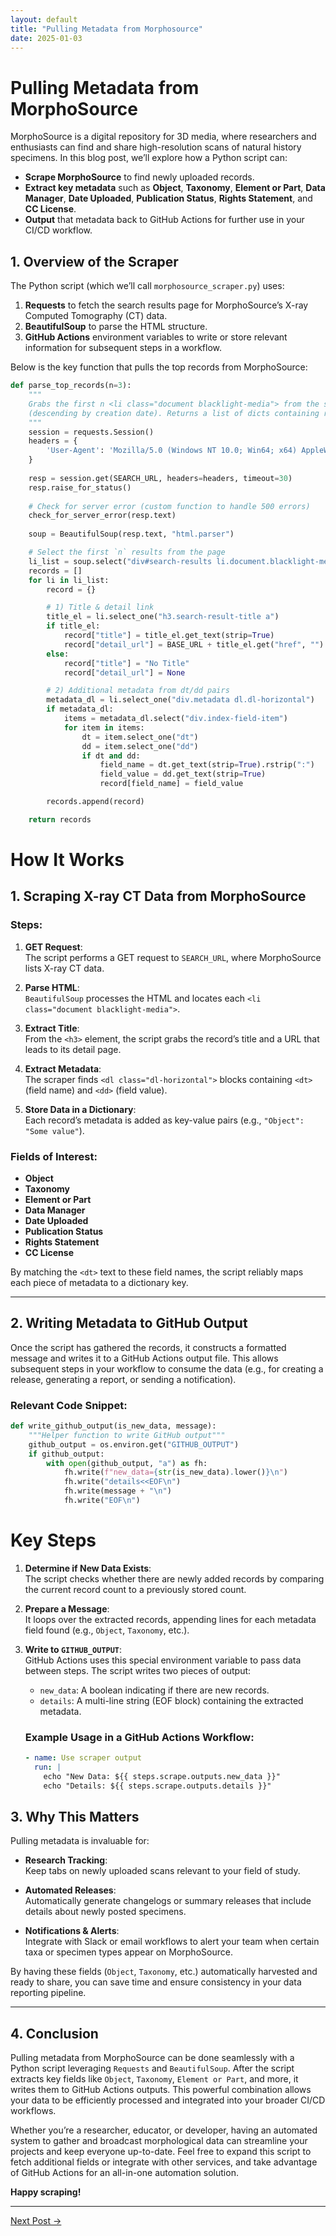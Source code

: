 ```yaml
---
layout: default
title: "Pulling Metadata from Morphosource"
date: 2025-01-03
---
```


# Pulling Metadata from MorphoSource

MorphoSource is a digital repository for 3D media, where researchers and enthusiasts can find and share high-resolution scans of natural history specimens. In this blog post, we’ll explore how a Python script can:

- **Scrape MorphoSource** to find newly uploaded records.
- **Extract key metadata** such as **Object**, **Taxonomy**, **Element or Part**, **Data Manager**, **Date Uploaded**, **Publication Status**, **Rights Statement**, and **CC License**.
- **Output** that metadata back to GitHub Actions for further use in your CI/CD workflow.

## 1. Overview of the Scraper

The Python script (which we’ll call `morphosource_scraper.py`) uses:

1. **Requests** to fetch the search results page for MorphoSource’s X-ray Computed Tomography (CT) data.  
2. **BeautifulSoup** to parse the HTML structure.  
3. **GitHub Actions** environment variables to write or store relevant information for subsequent steps in a workflow.

Below is the key function that pulls the top records from MorphoSource:

```python
def parse_top_records(n=3):
    """
    Grabs the first n <li class="document blacklight-media"> from the search results
    (descending by creation date). Returns a list of dicts containing relevant metadata.
    """
    session = requests.Session()
    headers = {
        'User-Agent': 'Mozilla/5.0 (Windows NT 10.0; Win64; x64) AppleWebKit/537.36'
    }
    
    resp = session.get(SEARCH_URL, headers=headers, timeout=30)
    resp.raise_for_status()
    
    # Check for server error (custom function to handle 500 errors)
    check_for_server_error(resp.text)
    
    soup = BeautifulSoup(resp.text, "html.parser")

    # Select the first `n` results from the page
    li_list = soup.select("div#search-results li.document.blacklight-media")[:n]
    records = []
    for li in li_list:
        record = {}

        # 1) Title & detail link
        title_el = li.select_one("h3.search-result-title a")
        if title_el:
            record["title"] = title_el.get_text(strip=True)
            record["detail_url"] = BASE_URL + title_el.get("href", "")
        else:
            record["title"] = "No Title"
            record["detail_url"] = None

        # 2) Additional metadata from dt/dd pairs
        metadata_dl = li.select_one("div.metadata dl.dl-horizontal")
        if metadata_dl:
            items = metadata_dl.select("div.index-field-item")
            for item in items:
                dt = item.select_one("dt")
                dd = item.select_one("dd")
                if dt and dd:
                    field_name = dt.get_text(strip=True).rstrip(":")
                    field_value = dd.get_text(strip=True)
                    record[field_name] = field_value

        records.append(record)

    return records
```

# How It Works

## 1. Scraping X-ray CT Data from MorphoSource

### Steps:
1. **GET Request**:  
   The script performs a GET request to `SEARCH_URL`, where MorphoSource lists X-ray CT data.

2. **Parse HTML**:  
   `BeautifulSoup` processes the HTML and locates each `<li class="document blacklight-media">`.

3. **Extract Title**:  
   From the `<h3>` element, the script grabs the record’s title and a URL that leads to its detail page.

4. **Extract Metadata**:  
   The scraper finds `<dl class="dl-horizontal">` blocks containing `<dt>` (field name) and `<dd>` (field value).

5. **Store Data in a Dictionary**:  
   Each record’s metadata is added as key-value pairs (e.g., `"Object": "Some value"`).

### Fields of Interest:
- **Object**  
- **Taxonomy**  
- **Element or Part**  
- **Data Manager**  
- **Date Uploaded**  
- **Publication Status**  
- **Rights Statement**  
- **CC License**  

By matching the `<dt>` text to these field names, the script reliably maps each piece of metadata to a dictionary key.

---

## 2. Writing Metadata to GitHub Output

Once the script has gathered the records, it constructs a formatted message and writes it to a GitHub Actions output file. This allows subsequent steps in your workflow to consume the data (e.g., for creating a release, generating a report, or sending a notification).

### Relevant Code Snippet:
```python
def write_github_output(is_new_data, message):
    """Helper function to write GitHub output"""
    github_output = os.environ.get("GITHUB_OUTPUT")
    if github_output:
        with open(github_output, "a") as fh:
            fh.write(f"new_data={str(is_new_data).lower()}\n")
            fh.write("details<<EOF\n")
            fh.write(message + "\n")
            fh.write("EOF\n")
```

# Key Steps

1. **Determine if New Data Exists**:  
   The script checks whether there are newly added records by comparing the current record count to a previously stored count.

2. **Prepare a Message**:  
   It loops over the extracted records, appending lines for each metadata field found (e.g., `Object`, `Taxonomy`, etc.).

3. **Write to `GITHUB_OUTPUT`**:  
   GitHub Actions uses this special environment variable to pass data between steps. The script writes two pieces of output:
   - `new_data`: A boolean indicating if there are new records.
   - `details`: A multi-line string (EOF block) containing the extracted metadata.

   ### Example Usage in a GitHub Actions Workflow:
   ```yaml
   - name: Use scraper output
     run: |
       echo "New Data: ${{ steps.scrape.outputs.new_data }}"
       echo "Details: ${{ steps.scrape.outputs.details }}"
   ```

## 3. Why This Matters

Pulling metadata is invaluable for:

- **Research Tracking**:  
  Keep tabs on newly uploaded scans relevant to your field of study.

- **Automated Releases**:  
  Automatically generate changelogs or summary releases that include details about newly posted specimens.

- **Notifications & Alerts**:  
  Integrate with Slack or email workflows to alert your team when certain taxa or specimen types appear on MorphoSource.

By having these fields (`Object`, `Taxonomy`, etc.) automatically harvested and ready to share, you can save time and ensure consistency in your data reporting pipeline.

---

## 4. Conclusion

Pulling metadata from MorphoSource can be done seamlessly with a Python script leveraging `Requests` and `BeautifulSoup`. After the script extracts key fields like `Object`, `Taxonomy`, `Element or Part`, and more, it writes them to GitHub Actions outputs. This powerful combination allows your data to be efficiently processed and integrated into your broader CI/CD workflows.

Whether you’re a researcher, educator, or developer, having an automated system to gather and broadcast morphological data can streamline your projects and keep everyone up-to-date. Feel free to expand this script to fetch additional fields or integrate with other services, and take advantage of GitHub Actions for an all-in-one automation solution.

**Happy scraping!**

---

[Next Post →](https://johntrue15.github.io/2025/01/04/Blog-4/)
